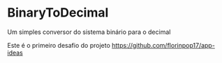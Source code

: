 # BinaryToDecimal

Um simples conversor do sistema binário para o decimal

Este é o primeiro desafio do projeto https://github.com/florinpop17/app-ideas
